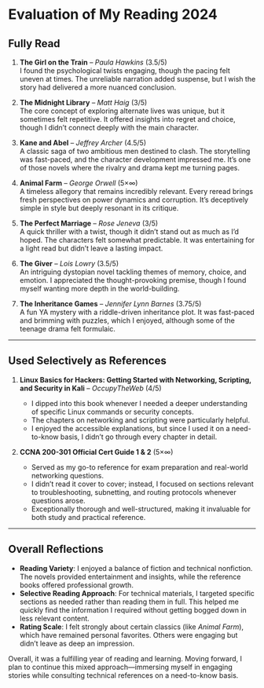 # Evaluation of My Reading 2024

## Fully Read

1. **The Girl on the Train** – *Paula Hawkins* (3.5/5)  
   I found the psychological twists engaging, though the pacing felt uneven at times. The unreliable narration added suspense, but I wish the story had delivered a more nuanced conclusion.

2. **The Midnight Library** – *Matt Haig* (3/5)  
   The core concept of exploring alternate lives was unique, but it sometimes felt repetitive. It offered insights into regret and choice, though I didn’t connect deeply with the main character.

3. **Kane and Abel** – *Jeffrey Archer* (4.5/5)  
   A classic saga of two ambitious men destined to clash. The storytelling was fast-paced, and the character development impressed me. It’s one of those novels where the rivalry and drama kept me turning pages.

4. **Animal Farm** – *George Orwell* (5×∞)  
   A timeless allegory that remains incredibly relevant. Every reread brings fresh perspectives on power dynamics and corruption. It’s deceptively simple in style but deeply resonant in its critique.

5. **The Perfect Marriage** – *Rose Jeneva* (3/5)  
   A quick thriller with a twist, though it didn’t stand out as much as I’d hoped. The characters felt somewhat predictable. It was entertaining for a light read but didn’t leave a lasting impact.

6. **The Giver** – *Lois Lowry* (3.5/5)  
   An intriguing dystopian novel tackling themes of memory, choice, and emotion. I appreciated the thought-provoking premise, though I found myself wanting more depth in the world-building.

7. **The Inheritance Games** – *Jennifer Lynn Barnes* (3.75/5)  
   A fun YA mystery with a riddle-driven inheritance plot. It was fast-paced and brimming with puzzles, which I enjoyed, although some of the teenage drama felt formulaic.

---

## Used Selectively as References

1. **Linux Basics for Hackers: Getting Started with Networking, Scripting, and Security in Kali** – *OccupyTheWeb* (4/5)  
   - I dipped into this book whenever I needed a deeper understanding of specific Linux commands or security concepts.  
   - The chapters on networking and scripting were particularly helpful.  
   - I enjoyed the accessible explanations, but since I used it on a need-to-know basis, I didn’t go through every chapter in detail.

2. **CCNA 200-301 Official Cert Guide 1 & 2** (5×∞)  
   - Served as my go-to reference for exam preparation and real-world networking questions.  
   - I didn’t read it cover to cover; instead, I focused on sections relevant to troubleshooting, subnetting, and routing protocols whenever questions arose.  
   - Exceptionally thorough and well-structured, making it invaluable for both study and practical reference.

---

## Overall Reflections

- **Reading Variety**: I enjoyed a balance of fiction and technical nonfiction. The novels provided entertainment and insights, while the reference books offered professional growth.  
- **Selective Reading Approach**: For technical materials, I targeted specific sections as needed rather than reading them in full. This helped me quickly find the information I required without getting bogged down in less relevant content.  
- **Rating Scale**: I felt strongly about certain classics (like *Animal Farm*), which have remained personal favorites. Others were engaging but didn’t leave as deep an impression.

Overall, it was a fulfilling year of reading and learning. Moving forward, I plan to continue this mixed approach—immersing myself in engaging stories while consulting technical references on a need-to-know basis.



